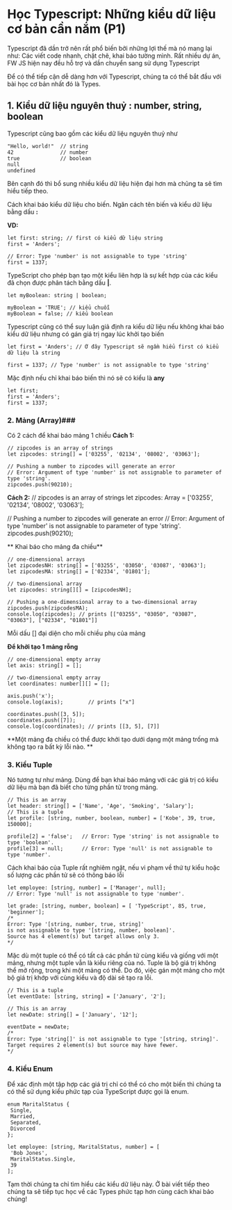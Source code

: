 # Học Typescript: Những kiểu dữ liệu cơ bản cần nắm (P1)

Typescript đã dần trở nên rất phổ biến bởi những lợi thế mà nó mang lại như: Các viết code nhanh, chặt chẽ, khai báo tường mình. Rất nhiều dự án, FW JS hiện nay đều hỗ trợ và dần chuyển sang sử dụng Typescript

Để có thể tiếp cận dễ dàng hơn với Typescript, chúng ta có thể bắt đầu với bài học cơ bản nhất đó là Types.

## 1. Kiểu dữ liệu nguyên thuỷ : number, string, boolean

Typescript cũng bao gồm các kiểu dữ liệu nguyên thuỷ như

```
"Hello, world!"  // string
42               // number
true             // boolean
null
undefined
```
Bên cạnh đó thì bổ sung nhiều kiểu dữ liệu hiện đại hơn mà chũng ta sẽ tìm hiểu tiếp theo.

Cách khai báo kiểu dữ liệu cho biến. Ngăn cách tên biến và kiểu dữ liệu bằng dấu **:**

**VD:**
```
let first: string; // first có kiểu dữ liệu string
first = 'Anders';
 
// Error: Type 'number' is not assignable to type 'string'
first = 1337;
```

TypeScript cho phép bạn tạo một kiểu liên hợp là sự kết hợp của các kiểu đã chọn được phân tách bằng dấu **|**.

```
let myBoolean: string | boolean;
 
myBoolean = 'TRUE'; // kiểu chuỗi
myBoolean = false; // kiểu boolean
```

Typescript cũng có thể suy luận giả định ra kiểu dữ liệu nếu không khai báo kiểu dữ liệu nhưng có gán giá trị ngay lúc khởi tạo biến

```
let first = 'Anders'; // Ở đây Typescript sẽ ngầm hiểu first có kiểu dữ liệu là string
 
first = 1337; // Type 'number' is not assignable to type 'string'
```

Mặc định nếu chỉ khai báo biến thì nó sẽ có kiểu là **any**
```
let first;
first = 'Anders';
first = 1337;
```

### 2. Mảng (Array)###

Có 2 cách để khai báo mảng 1 chiều
**Cách 1:**
```
// zipcodes is an array of strings
let zipcodes: string[] = ['03255', '02134', '08002', '03063'];
 
// Pushing a number to zipcodes will generate an error
// Error: Argument of type 'number' is not assignable to parameter of type 'string'.
zipcodes.push(90210);
```

**Cách 2:**
// zipcodes is an array of strings
let zipcodes: Array<string> = ['03255', '02134', '08002', '03063'];
 
// Pushing a number to zipcodes will generate an error
// Error: Argument of type 'number' is not assignable to parameter of type 'string'.
zipcodes.push(90210);
    
** Khai báo cho mảng đa chiều**  
 ```
// one-dimensional arrays
let zipcodesNH: string[] = ['03255', '03050', '03087', '03063'];
let zipcodesMA: string[] = ['02334', '01801'];
 
// two-dimensional array
let zipcodes: string[][] = [zipcodesNH];
 
// Pushing a one-dimensional array to a two-dimensional array
zipcodes.push(zipcodesMA);
console.log(zipcodes); // prints [["03255", "03050", "03087", "03063"], ["02334", "01801"]]
```
  Mỗi dấu [] đại diện cho mỗi chiều phụ của mảng
    
**Để khởi tạo 1 mảng rỗng**    
```
// one-dimensional empty array
let axis: string[] = [];
 
// two-dimensional empty array
let coordinates: number[][] = [];
 
axis.push('x');
console.log(axis);        // prints ["x"]
 
coordinates.push([3, 5]);
coordinates.push([7]);
console.log(coordinates); // prints [[3, 5], [7]]
```
    
**Một mảng đa chiều có thể được khởi tạo dưới dạng một mảng trống mà không tạo ra bất kỳ lỗi nào.    **
    
### 3. Kiểu Tuple ###     
    
Nó tương tự như mảng. Dùng để  bạn khai báo mảng với các giá trị có kiểu dữ liệu mà bạn đã biết cho từng phần tử trong mảng.

```
// This is an array
let header: string[] = ['Name', 'Age', 'Smoking', 'Salary'];
// This is a tuple
let profile: [string, number, boolean, number] = ['Kobe', 39, true, 150000];
 
profile[2] = 'false';   // Error: Type 'string' is not assignable to type 'boolean'.
profile[3] = null;      // Error: Type 'null' is not assignable to type 'number'.
```
    
Cách khai báo của Tuple rất nghiêm ngặt, nếu vi phạm về thứ tự kiểu hoặc số lượng các phần tử sẽ có thông báo lỗi
```
let employee: [string, number] = ['Manager', null];
// Error: Type 'null' is not assignable to type 'number'.
 
let grade: [string, number, boolean] = [ 'TypeScript', 85, true, 'beginner'];
/*
Error: Type '[string, number, true, string]'
is not assignable to type '[string, number, boolean]'.
Source has 4 element(s) but target allows only 3.
*/
```

Mặc dù một tuple có thể có tất cả các phần tử cùng kiểu và giống với một mảng, nhưng một tuple vẫn là kiểu riêng của nó. Tuple là bộ giá trị không thể mở rộng, trong khi một mảng có thể. Do đó, việc gán một mảng cho một bộ giá trị khớp với cùng kiểu và độ dài sẽ tạo ra lỗi.
 ```
// This is a tuple
let eventDate: [string, string] = ['January', '2'];
 
// This is an array
let newDate: string[] = ['January', '12'];
 
eventDate = newDate;
/*
Error: Type 'string[]' is not assignable to type '[string, string]'.
Target requires 2 element(s) but source may have fewer.
*/
```
    
###     4. Kiểu Enum ###
  Để xác định một tập hợp các giá trị chỉ có thể có cho một biến thì chúng ta có thể sử dụng kiểu phức tạp của TypeScript được gọi là enum.
    
 ```
enum MaritalStatus {
  Single,
  Married,
  Separated,
  Divorced
};
 
let employee: [string, MaritalStatus, number] = [
  'Bob Jones',
  MaritalStatus.Single,
  39
];
```
    
  Tạm thời chúng ta chỉ tìm hiểu các kiểu dữ liệu này. Ở bài viết tiếp theo chúng ta sẽ tiếp tục học về các Types phức tạp hơn cùng cách khai bảo chúng!
